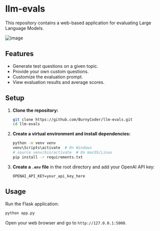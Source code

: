 # llm-evals

This repository contains a web-based application for evaluating Large Language Models.

![image](https://github.com/user-attachments/assets/862efda7-a320-4314-8278-2d3adbd57891)

## Features

- Generate test questions on a given topic.
- Provide your own custom questions.
- Customize the evaluation prompt.
- View evaluation results and average scores.

## Setup

1.  **Clone the repository:**
    ```bash
    git clone https://github.com/BurnyCoder/llm-evals.git
    cd llm-evals
    ```

2.  **Create a virtual environment and install dependencies:**
    ```bash
    python -m venv venv
    venv\Scripts\activate  # On Windows
    # source venv/bin/activate  # On macOS/Linux
    pip install -r requirements.txt
    ```

3.  **Create a `.env` file** in the root directory and add your OpenAI API key:
    ```
    OPENAI_API_KEY=your_api_key_here
    ```

## Usage

Run the Flask application:

```bash
python app.py
```

Open your web browser and go to `http://127.0.0.1:5000`. 
